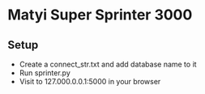 # Matyi Super Sprinter 3000

## Setup

- Create a connect_str.txt and add database name to it
- Run sprinter.py
- Visit to 127.000.0.0.1:5000 in your browser